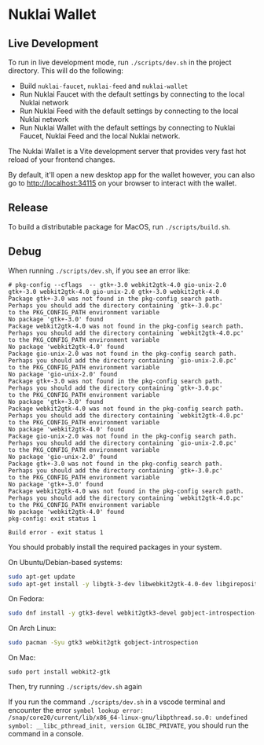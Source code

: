 # Nuklai Wallet

## Live Development

To run in live development mode, run `./scripts/dev.sh` in the project directory. This will do the following:

- Build `nuklai-faucet`, `nuklai-feed` and `nuklai-wallet`
- Run Nuklai Faucet with the default settings by connecting to the local Nuklai network
- Run Nuklai Feed with the default settings by connecting to the local Nuklai network
- Run Nuklai Wallet with the default settings by connecting to Nuklai Faucet, Nuklai Feed and the local Nuklai network.

The Nuklai Wallet is a Vite development server that provides very fast hot reload of your frontend changes.

By default, it'll open a new desktop app for the wallet however, you can also go to [http://localhost:34115](http://localhost:34115) on your browser to interact with the wallet.

## Release

To build a distributable package for MacOS, run `./scripts/build.sh`.

## Debug

When running `./scripts/dev.sh`, if you see an error like:

```
# pkg-config --cflags  -- gtk+-3.0 webkit2gtk-4.0 gio-unix-2.0 gtk+-3.0 webkit2gtk-4.0 gio-unix-2.0 gtk+-3.0 webkit2gtk-4.0
Package gtk+-3.0 was not found in the pkg-config search path.
Perhaps you should add the directory containing `gtk+-3.0.pc'
to the PKG_CONFIG_PATH environment variable
No package 'gtk+-3.0' found
Package webkit2gtk-4.0 was not found in the pkg-config search path.
Perhaps you should add the directory containing `webkit2gtk-4.0.pc'
to the PKG_CONFIG_PATH environment variable
No package 'webkit2gtk-4.0' found
Package gio-unix-2.0 was not found in the pkg-config search path.
Perhaps you should add the directory containing `gio-unix-2.0.pc'
to the PKG_CONFIG_PATH environment variable
No package 'gio-unix-2.0' found
Package gtk+-3.0 was not found in the pkg-config search path.
Perhaps you should add the directory containing `gtk+-3.0.pc'
to the PKG_CONFIG_PATH environment variable
No package 'gtk+-3.0' found
Package webkit2gtk-4.0 was not found in the pkg-config search path.
Perhaps you should add the directory containing `webkit2gtk-4.0.pc'
to the PKG_CONFIG_PATH environment variable
No package 'webkit2gtk-4.0' found
Package gio-unix-2.0 was not found in the pkg-config search path.
Perhaps you should add the directory containing `gio-unix-2.0.pc'
to the PKG_CONFIG_PATH environment variable
No package 'gio-unix-2.0' found
Package gtk+-3.0 was not found in the pkg-config search path.
Perhaps you should add the directory containing `gtk+-3.0.pc'
to the PKG_CONFIG_PATH environment variable
No package 'gtk+-3.0' found
Package webkit2gtk-4.0 was not found in the pkg-config search path.
Perhaps you should add the directory containing `webkit2gtk-4.0.pc'
to the PKG_CONFIG_PATH environment variable
No package 'webkit2gtk-4.0' found
pkg-config: exit status 1

Build error - exit status 1
```

You should probably install the required packages in your system.

On Ubuntu/Debian-based systems:

```bash
sudo apt-get update
sudo apt-get install -y libgtk-3-dev libwebkit2gtk-4.0-dev libgirepository1.0-dev
```

On Fedora:

```bash
sudo dnf install -y gtk3-devel webkit2gtk3-devel gobject-introspection-devel
```

On Arch Linux:

```bash
sudo pacman -Syu gtk3 webkit2gtk gobject-introspection
```

On Mac:

```
sudo port install webkit2-gtk
```

Then, try running `./scripts/dev.sh` again

If you run the command `./scripts/dev.sh` in a vscode terminal and encounter the error `symbol lookup error: /snap/core20/current/lib/x86_64-linux-gnu/libpthread.so.0: undefined symbol: __libc_pthread_init, version GLIBC_PRIVATE`, you should run the command in a console.
